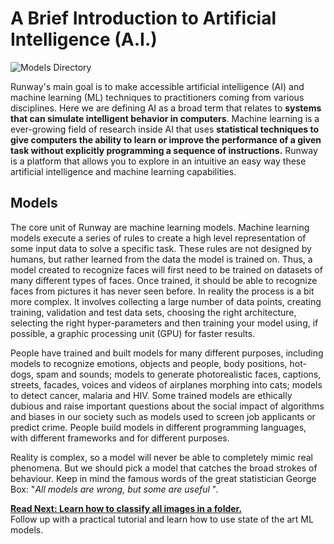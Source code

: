 # A Brief Introduction to Artificial Intelligence (A.I.)

![Models Directory](https://runway.nyc3.cdn.digitaloceanspaces.com/documentation/store.jpg)

Runway's main goal is to make accessible artificial intelligence (AI) and machine learning (ML) techniques to practitioners coming from various disciplines. Here we are defining AI as a broad term that relates to **systems that can simulate intelligent behavior in computers**. Machine learning is a ever-growing field of research inside AI that uses **statistical techniques to give computers the ability to learn or improve the performance of a given task without explicitly programming a sequence of instructions.** Runway is a platform that allows you to explore in an intuitive an easy way these artificial intelligence and machine learning capabilities.

## Models

The core unit of Runway are machine learning models. Machine learning models execute a series of rules to create a high level representation of some input data to solve a specific task. These rules are not designed by humans, but rather learned from the data the model is trained on. Thus, a model created to recognize faces will first need to be trained on datasets of many different types of faces. Once trained, it should be able to recognize faces from pictures it has never seen before. In reality the process is a bit more complex. It involves collecting a large number of data points, creating training, validation and test data sets, choosing the right architecture, selecting the right hyper-parameters and then training your model using, if possible, a graphic processing unit (GPU) for faster results.

People have trained and built models for many different purposes, including models to recognize emotions, objects and people, body positions, hot-dogs, spam and sounds; models to generate photorealistic faces, captions, streets, facades, voices and videos of airplanes morphing into cats; models to detect cancer, malaria and HIV. Some trained models are ethically dubious and raise important questions about the social impact of algorithms and biases in our society such as models used to screen job applicants or predict crime. People build models in different programming languages, with different frameworks and for different purposes.

Reality is complex, so a model will never be able to completely mimic real phenomena. But we should pick a model that catches the broad strokes of behaviour. Keep in mind the famous words of the great statistician George Box: "*All models are wrong, but some are useful* ".

<p class='next'>
  <b><a href="/#/">
   Read Next: Learn how to classify all images in a folder.
  </b></a> 
  <br/> 
  Follow up with a practical tutorial and learn how to use state of the art ML models.
</p>






